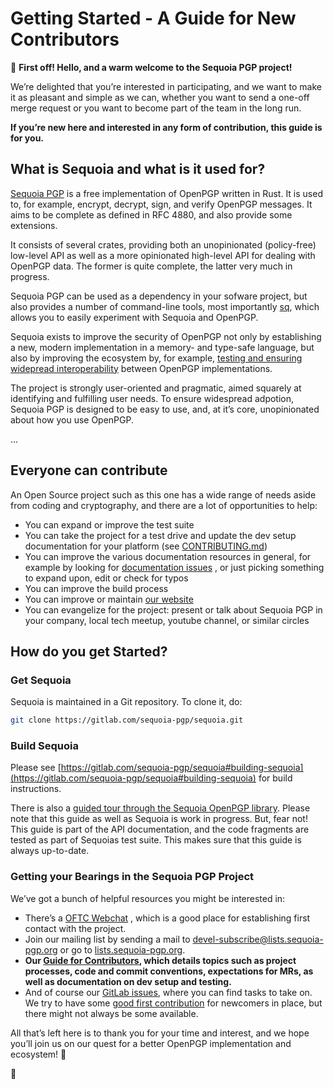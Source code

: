# Getting Started - A Guide for New Contributors

👋 **First off! Hello, and a warm welcome to the Sequoia PGP
project!**

We’re delighted that you’re interested in participating, and we want
to make it as pleasant and simple as we can, whether you want to send
a one-off merge request or you want to become part of the team in the
long run.

**If you’re new here and interested in any form of contribution, this
guide is for you.**

## What is Sequoia and what is it used for?

[Sequoia PGP](https://sequoia-pgp.org/) is a free implementation of
OpenPGP written in Rust. It is used to, for example, encrypt,
decrypt, sign, and verify OpenPGP messages. It aims to be complete as
defined in RFC 4880, and also provide some extensions.

It consists of several crates, providing both an unopinionated
(policy-free) low-level API as well as a more opinionated high-level
API for dealing with OpenPGP data. The former is quite complete, the
latter very much in progress.

Sequoia PGP can be used as a dependency in your sofware project, but
also provides a number of command-line tools, most importantly
[sq](https://gitlab.com/sequoia-pgp/sequoia-sq), which allows you to
easily experiment with Sequoia and OpenPGP.

Sequoia exists to improve the security of OpenPGP not only by
establishing a new, modern implementation in a memory- and type-safe
language, but also by improving the ecosystem by, for example,
[testing and ensuring widepread interoperability](https://tests.sequoia-pgp.org/)
between OpenPGP implementations.

The project is strongly user-oriented and pragmatic, aimed squarely
at identifying and fulfilling user needs. To ensure widespread
adpotion, Sequoia PGP is designed to be easy to use, and, at it’s
core, unopinionated about how you use OpenPGP.

...

## Everyone can contribute

An Open Source project such as this one has a wide range of needs
aside from coding and cryptography, and there are a lot of
opportunities to help:

- You can expand or improve the test suite
- You can take the project for a test drive and update the dev setup
  documentation for your platform (see [CONTRIBUTING.md](/CONTRIBUTING.md))
- You can improve the various documentation resources in general, for
  example by looking for
  [documentation issues](https://gitlab.com/sequoia-pgp/sequoia/-/issues/?label_name%5B%5D=doc)
  , or just picking something to expand upon, edit or check for typos
- You can improve the build process
- You can improve or maintain
  [our website](https://gitlab.com/sequoia-pgp/sequoia-web)
- You can evangelize for the project: present or talk about Sequoia
  PGP in your company, local tech meetup, youtube channel, or similar
  circles

## How do you get Started?

### Get Sequoia

Sequoia is maintained in a Git repository. To clone it, do:

```sh
git clone https://gitlab.com/sequoia-pgp/sequoia.git
```

### Build Sequoia
Please see
[https://gitlab.com/sequoia-pgp/sequoia#building-sequoia](https://gitlab.com/sequoia-pgp/sequoia#building-sequoia)
for build instructions.

There is also a
[guided tour through the Sequoia OpenPGP library](https://sequoia-pgp.org/guide/).
Please note that this guide as well as Sequoia is work in progress.
But, fear not! This guide is part of the API documentation, and the
code fragments are tested as part of Sequoias test suite. This makes
sure that this guide is always up-to-date.

### Getting your Bearings in the Sequoia PGP Project

We’ve got a bunch of helpful resources you might be interested in:

- There’s a
  <a href="https://webchat.oftc.net/?nick=&channels=#sequoia">OFTC Webchat</a>
  , which is a good place for establishing first contact with the
  project.
- Join our mailing list by sending a mail to
  <a href="mailto:devel-subscribe@lists.sequoia-pgp.org">
  devel-subscribe@lists.sequoia-pgp.org</a> or go to 
  [lists.sequoia-pgp.org](https://lists.sequoia-pgp.org).
- **Our [Guide for Contributors](/CONTRIBUTING.md), which details
  topics such as project processes, code and commit conventions,
  expectations for MRs, as well as documentation on dev setup and
  testing.**
- And of course our
  [GitLab issues](https://gitlab.com/sequoia-pgp/sequoia/issues),
  where you can find tasks to take on. We try to have some
  [good first contribution](https://gitlab.com/sequoia-pgp/sequoia/issues/?label_name%5B%5D=good%20first%20contribution)
  for newcomers in place, but there might not always be some available.

All that’s left here is to thank you for your time and interest, and
we hope you’ll join us on our quest for a better OpenPGP implementation
and ecosystem! 🚀

👋
